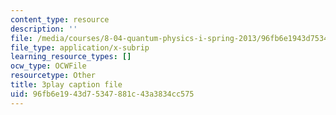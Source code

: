 ```yaml
---
content_type: resource
description: ''
file: /media/courses/8-04-quantum-physics-i-spring-2013/96fb6e1943d75347881c43a3834cc575_TWpyhsPAK14.vtt
file_type: application/x-subrip
learning_resource_types: []
ocw_type: OCWFile
resourcetype: Other
title: 3play caption file
uid: 96fb6e19-43d7-5347-881c-43a3834cc575
---
```


